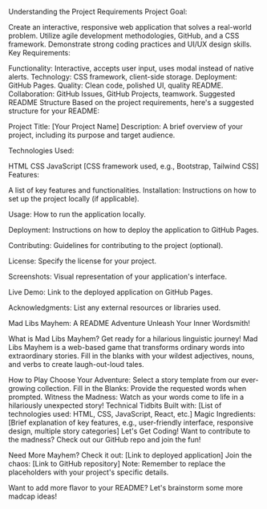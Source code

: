 Understanding the Project Requirements
Project Goal:

Create an interactive, responsive web application that solves a real-world problem.
Utilize agile development methodologies, GitHub, and a CSS framework.
Demonstrate strong coding practices and UI/UX design skills.
Key Requirements:

Functionality: Interactive, accepts user input, uses modal instead of native alerts.
Technology: CSS framework, client-side storage.
Deployment: GitHub Pages.
Quality: Clean code, polished UI, quality README.
Collaboration: GitHub Issues, GitHub Projects, teamwork.
Suggested README Structure
Based on the project requirements, here's a suggested structure for your README:

Project Title: [Your Project Name]
Description:
A brief overview of your project, including its purpose and target audience.

Technologies Used:

HTML
CSS
JavaScript
[CSS framework used, e.g., Bootstrap, Tailwind CSS]
Features:

A list of key features and functionalities.
Installation:
Instructions on how to set up the project locally (if applicable).

Usage:
How to run the application locally.

Deployment:
Instructions on how to deploy the application to GitHub Pages.

Contributing:
Guidelines for contributing to the project (optional).

License:
Specify the license for your project.

Screenshots:
Visual representation of your application's interface.

Live Demo:
Link to the deployed application on GitHub Pages.

Acknowledgments:
List any external resources or libraries used.

Mad Libs Mayhem: A README Adventure
Unleash Your Inner Wordsmith!

What is Mad Libs Mayhem?
Get ready for a hilarious linguistic journey! Mad Libs Mayhem is a web-based game that transforms ordinary words into extraordinary stories. Fill in the blanks with your wildest adjectives, nouns, and verbs to create laugh-out-loud tales.

How to Play
Choose Your Adventure: Select a story template from our ever-growing collection.
Fill in the Blanks: Provide the requested words when prompted.
Witness the Madness: Watch as your words come to life in a hilariously unexpected story!
Technical Tidbits
Built with: [List of technologies used: HTML, CSS, JavaScript, React, etc.]
Magic Ingredients: [Brief explanation of key features, e.g., user-friendly interface, responsive design, multiple story categories]
Let's Get Coding!
Want to contribute to the madness? Check out our GitHub repo and join the fun!

Need More Mayhem?
Check it out: [Link to deployed application]
Join the chaos: [Link to GitHub repository]
Note: Remember to replace the placeholders with your project's specific details.

Want to add more flavor to your README? Let's brainstorm some more madcap ideas!









